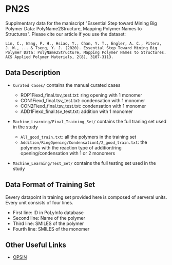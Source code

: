 # PN2S

Supplmentary data for the maniscript "Essential Step toward Mining Big Polymer Data: PolyName2Structure, Mapping Polymer Names to Structures".
Please cite our article if you use the dataset:
```
Lin, C., Wang, P. H., Hsiao, Y., Chan, Y. T., Engler, A. C., Pitera, J. W., ... & Tseng, Y. J. (2020). Essential Step Toward Mining Big Polymer Data: PolyName2Structure, Mapping Polymer Names to Structures. ACS Applied Polymer Materials, 2(8), 3107-3113.
```

## Data Description

- `Curated Cases/` contains the manual curated cases
  - ROP1Fiexd_final.tsv_test.txt: ring opening with 1 monomer
  - CON1Fiexd_final.tsv_test.txt: condensation with 1 monomer
  - CON2Fiexd_final.tsv_test.txt: condensation with 1 monomer
  - ADD1Fiexd_final.tsv_test.txt: addition with 1 monomer

- `Machine_Learning/Final_Training_Set/` contains the full traning set used in the study
  - `All_good_train.txt`: all the polymers in the training set
  - `Addition/RingOpening/Condensation1/2_good_train.txt`: the polymers with the reaction type of addition/ring opening/condensation with 1 or 2 monomers

- `Machine_Learning/Test_Set/` contains the full testing set used in the study

## Data Format of Training Set

Eevery datapoint in training set provided here is composed of serveral units. Every unit consists of four lines.

- First line: ID in PoLyInfo database
- Second line: Name of the polymer
- Third line: SMILES of the polymer
- Fourth line: SMILES of the monomer

## Other Useful Links

- [OPSIN](https://opsin.ch.cam.ac.uk/)
